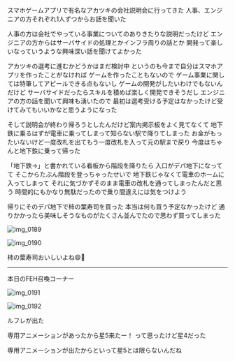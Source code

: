 スマホゲームアプリで有名なアカツキの会社説明会に行ってきた
人事、エンジニアの方それぞれ1人ずつからお話を聞いた

人事の方は会社でやっている事業についてのありきたりな説明だったけど
エンジニアの方からはサーバサイドの処理とかインフラ周りの話とか
開発って楽しいなっていうような興味深い話を聞けてよかった

アカツキの選考に進むかどうかはまだ検討中
というのも今まで自分はスマホアプリを作ったことがなければ
ゲームを作ったこともないので
ゲーム事業に関しては特筆してアピールできる点もないし
ゲームの開発がしたいわけでもないんだけど
サーバサイドだったらスキルを積めば楽しく開発できそうだし
エンジニアの方の話を聞いて興味も湧いたので
最初は選考受ける予定はなかったけど受けてみてもいいかなと思うようになった

そして説明会が終わり帰ろうとしたんだけど案内掲示板をよく見てなくて
地下鉄に乗るはずが電車に乗ってしまって知らない駅で降りてしまった
お金がもったいないけど一度改札を出てもう一度改札を入って元の駅まで戻り
今度はちゃんと地下鉄に乗って帰った

「地下鉄→」と書かれている看板から階段を降りたら
入口がデパ地下になってて
そこからたぶん階段を登っちゃったせいで
地下鉄じゃなくて電車のホームに入ってしまって
それに気づかずそのまま電車の改札を通ってしまったんだと思う
時間的にもかなり無駄だったので乗り間違えには気をつけよう

帰りにそのデパ地下で柿の葉寿司を買った
本当は何も買う予定なかったけど
通りかかったら美味しそうなものがたくさん並んでたので思わず買ってしまった

![img_0189](https://noraworld.github.io/box-bulbasaur/2017/03/img_0189.jpg)

![img_0190](https://noraworld.github.io/box-bulbasaur/2017/03/img_0190.jpg)

柿の葉寿司おいしいよね:smile::sushi:

***

本日のFEH召喚コーナー

![img_0191](https://noraworld.github.io/box-bulbasaur/2017/03/img_0191.png)

![img_0192](https://noraworld.github.io/box-bulbasaur/2017/03/img_0192.png)

ルフレが出た

専用アニメーションがあったから星5来たー！
って思ったけど星4だった

専用アニメーションが出たからといって星5とは限らないんだね
